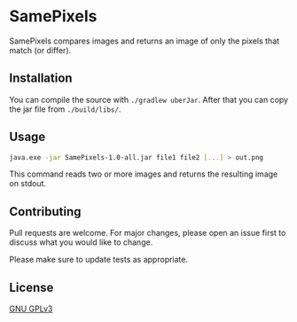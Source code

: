 # SamePixels
SamePixels compares images and returns an image of only the pixels that match (or differ).

## Installation
You can compile the source with `./gradlew uberJar`. After that you can copy the jar file from `./build/libs/`.

## Usage
```bash
java.exe -jar SamePixels-1.0-all.jar file1 file2 [...] > out.png
```
This command reads two or more images and returns the resulting image on stdout.

## Contributing
Pull requests are welcome. For major changes, please open an issue first to discuss what you would like to change.

Please make sure to update tests as appropriate.

## License
[GNU GPLv3](https://choosealicense.com/licenses/gpl-3.0/)
